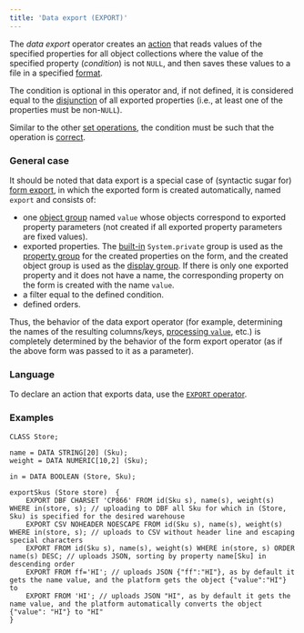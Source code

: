 ```yaml
---
title: 'Data export (EXPORT)'
---
```


The *data export* operator creates an [action](Actions.md) that reads values of the specified properties for all object collections where the value of the specified property (*condition*) is not `NULL`, and then saves these values to a file in a specified [format](Structured_view.md). 

The condition is optional in this operator and, if not defined, it is considered equal to the [disjunction](Logical_operators_AND_OR_NOT_XOR_.md) of all exported properties (i.e., at least one of the properties must be non-`NULL`). 

Similar to the other [set operations](Set_operations.md), the condition must be such that the operation is [correct](Set_operations.md).

### General case

It should be noted that data export is a special case of (syntactic sugar for) [form export](In_a_structured_view_EXPORT_IMPORT_.md), in which the exported form is created automatically, named `export` and consists of:

-   one [object group](Form_structure.md#objects) named `value` whose objects correspond to exported property parameters (not created if all exported property parameters are fixed values).
-   exported properties. The [built-in](Groups_of_properties_and_actions.md#builtin) `System.private` group is used as the [property group](Form_structure.md#propertygroup-broken) for the created properties on the form, and the created object group is used as the [display group](Form_structure.md#drawgroup-broken). If there is only one exported property and it does not have a name, the corresponding property on the form is created with the name `value`.
-   a filter equal to the defined condition.
-   defined orders.

Thus, the behavior of the data export operator (for example, determining the names of the resulting columns/keys, [processing `value`](Structured_view.md#value), etc.) is completely determined by the behavior of the form export operator (as if the above form was passed to it as a parameter).

### Language

To declare an action that exports data, use the [`EXPORT` operator](EXPORT_operator.md).

### Examples


```lsf
CLASS Store;

name = DATA STRING[20] (Sku);
weight = DATA NUMERIC[10,2] (Sku);

in = DATA BOOLEAN (Store, Sku);

exportSkus (Store store)  {
    EXPORT DBF CHARSET 'CP866' FROM id(Sku s), name(s), weight(s) WHERE in(store, s); // uploading to DBF all Sku for which in (Store, Sku) is specified for the desired warehouse
    EXPORT CSV NOHEADER NOESCAPE FROM id(Sku s), name(s), weight(s) WHERE in(store, s); // uploads to CSV without header line and escaping special characters
    EXPORT FROM id(Sku s), name(s), weight(s) WHERE in(store, s) ORDER name(s) DESC; // uploads JSON, sorting by property name[Sku] in descending order
    EXPORT FROM ff='HI'; // uploads JSON {"ff":"HI"}, as by default it gets the name value, and the platform gets the object {"value":"HI"} to
    EXPORT FROM 'HI'; // uploads JSON "HI", as by default it gets the name value, and the platform automatically converts the object {"value": "HI"} to "HI"
}
```

  
